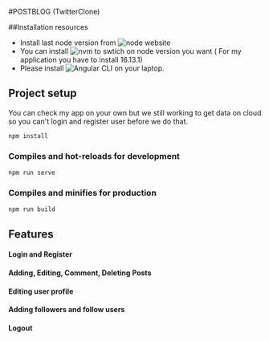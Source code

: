 #POSTBLOG (TwitterClone)

 ##Installation resources

 - Install last node version from  ![node website](https://nodejs.org/en/download)
 - You can install ![nvm](https://github.com/coreybutler/nvm-windows#readme) to swtich on node version you want ( For my application you have to install 16.13.1)
 - Please install ![Angular CLI](https://angular.io/cli) on your laptop.
 
 ## Project setup
You can check my app on your own but we still working to get data on cloud so you can't login and register user before we do that.

```
npm install
```

### Compiles and hot-reloads for development
```
npm run serve
```

### Compiles and minifies for production
```
npm run build
```

  ## Features

#### Login and Register
####  Adding, Editing, Comment, Deleting Posts
####  Editing user profile
####  Adding followers and follow users
####  Logout

 
